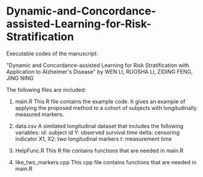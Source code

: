 # Dynamic-and-Concordance-assisted-Learning-for-Risk-Stratification

Executable codes of the manuscript:

"Dynamic and Concordance-assisted Learning for Risk Stratification with Application to Alzheimer's Disease" by WEN LI, RUOSHA LI, ZIDING FENG, JING NING

The following files are included:

1. main.R
	This R file contains the example code. It gives an example of applying the proposed method to a cohort of subjects with longitudinally measured markers. 

2. data.csv
	A similated longitudinal dataset that includes the following variables:
		id: subject id
		Y: observed survival time
		delta: censoring indicator
		X1, X2: two longitudinal markers
		t: measurement time

3. HelpFunc.R
	This R file contains functions that are needed in main.R

4. like_two_markers.cpp
	This cpp file contains functions that are needed in main.R
